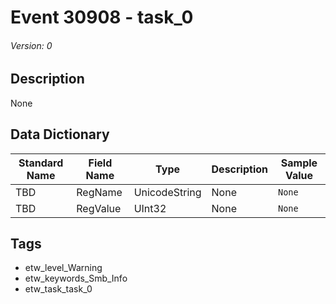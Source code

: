 # Event 30908 - task_0
###### Version: 0

## Description
None

## Data Dictionary
|Standard Name|Field Name|Type|Description|Sample Value|
|---|---|---|---|---|
|TBD|RegName|UnicodeString|None|`None`|
|TBD|RegValue|UInt32|None|`None`|

## Tags
* etw_level_Warning
* etw_keywords_Smb_Info
* etw_task_task_0